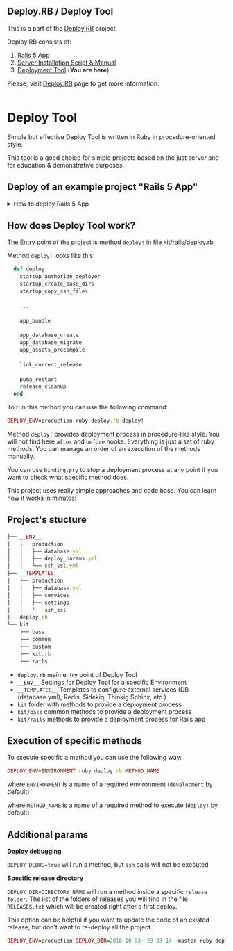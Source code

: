 ## Deploy.RB / Deploy Tool

This is a part of the [Deploy.RB](https://deployrb.github.io/) project.

Deploy.RB consists of:

1. [Rails 5 App](https://github.com/DeployRB/Rails5App)
2. [Server Installation Script & Manual](https://github.com/DeployRB/SetupServer)
3. [Deployment Tool](https://github.com/DeployRB/DeployTool) (**You are here**)

Please, visit [Deploy.RB](https://deployrb.github.io/) page to get more information.

```
```

# Deploy Tool

Simple but effective Deploy Tool is written in Ruby in procedure-oriented style.

This tool is a good choice for simple projects based on the just server and for education & demonstrative purposes.

## Deploy of an example project "Rails 5 App"

<details>
  <summary>How to deploy Rails 5 App</summary>

### 1. Clone the Deploy Tool and install gems

```sh
git clone https://github.com/DeployRB/DeployTool.git
cd DeployTool

gem install bundler
bundle install
```

### 2. Copy templates & config files

```sh
cp -Rv __ENV__/production.example __ENV__/production
```

### 3. Set up access parameters in `server_access.yml` config file

EDIT: `__ENV__/production/__SETTINGS__/server_access.yml`

### 4. Check and Edit important templates & config files

EDIT: `__ENV__/production/__SETTINGS__/database.yml`

EDIT: `__ENV__/production/__SETTINGS__/deploy_params.yml`

EDIT: `__ENV__/production/__TEMPLATES__/settings/app.yml`

### 5. Deploy!

```sh
DEPLOY_ENV=production ruby deploy.rb
```
### 6. Edit `NginX` config file

Run command. This command will show you an address of `NginX` config files

```sh
DEPLOY_ENV=production ruby deploy.rb nginx_info
```

Go to the server and edit:

```sh
ssh root@257.123.45.67

edit /etc/nginx/nginx.conf
```

Add the line with `include PATH/TO/NGINX/CONFIG`

<details>
  <summary>See example image</summary>
  ![pic](docs/images/5.png)
</details>

Save and Exit

### 7. Restart NginX

```sh
DEPLOY_ENV=production ruby deploy.rb nginx_restart
```

### 8. Run `rake` task on the server

```sh
DEPLOY_ENV=production ruby deploy.rb rake_task

db:seed
```

### 9. Visit the App by IP or Domain name

<details>
  <summary>See example image</summary>
  ![pic](docs/images/8.png)
</details>

</details>

## How does Deploy Tool work?

The Entry point of the project is method `deploy!` in file [kit/rails/deploy.rb](kit/rails/deploy.rb)

Method `deploy!` looks like this:

```ruby
  def deploy!
    startup_authorize_deployer
    startup_create_base_dirs
    startup_copy_ssh_files

    ...

    app_bundle

    app_database_create
    app_database_migrate
    app_assets_precompile

    link_current_release

    puma_restart
    release_cleanup
  end
```

To run this method you can use the following command:

```ruby
DEPLOY_ENV=production ruby deploy.rb deploy!
```

Method `deploy!` provides deployment process in procedure-like style. You will not find here `after` and `before` hooks. Everything is just a set of ruby methods. You can manage an order of an execution of the methods manually.

You can use `binding.pry` to stop a deployment process at any point if you want to check what specific method does.

This project uses really simple approaches and code base. You can learn how it works in minutes!

## Project's stucture

```ruby
├── __ENV__
│   ├── production
│   │   ├── database.yml
│   │   ├── deploy_params.yml
│   │   └── ssh_ssl.yml
├── __TEMPLATES__
│   ├── production
│   │   ├── database.yml
│   │   ├── services
│   │   ├── settings
│   │   └── ssh_ssl
├── deploy.rb
└── kit
    ├── base
    ├── common
    ├── custom
    ├── kit.rb
    └── rails
```

* `deploy.rb` main entry point of Deploy Tool
* `__ENV__` Settings for Deploy Tool for a specific Environment
* `__TEMPLATES__` Templates to configure external services (DB (database.yml), Redis, Sidekiq, Thinkig Sphinx, etc.)
* `kit` folder with methods to provide a deployment process
* `kit/base` common methods to provide a deployment process
* `kit/rails` methods to provide a deployment process for Rails app

## Execution of specific methods

To execute specific a method you can use the following way:

```ruby
DEPLOY_ENV=ENVIRONMENT ruby deploy.rb METHOD_NAME
```

where `ENVIRONMENT` is a name of a required environment (`development` by default)

where `METHOD_NAME` is a name of a required method to execute (`deploy!` by default)

## Additional params

**Deploy debugging**

`DEPLOY_DEBUG=true` will run a method, but `ssh` calls will not be executed

**Specific release directory**

`DEPLOY_DIR=DIRECTORY_NAME` will run a method inside a specific `release folder`. The list of the folders of releases you will find in the file `RELEASES.txt` which will be created right after a first deploy.

This option can be helpful if you want to update the code of an existed release, but don't want to re-deploy all the project.

```ruby
DEPLOY_ENV=production DEPLOY_DIR=2016-10-03--23-33-14--master ruby deploy.rb deploy_backend_changes!
```
